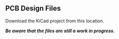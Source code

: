 ## PCB Design Files
Download the KiCad project from this location.

***Be aware that the files are still a work in progress.***